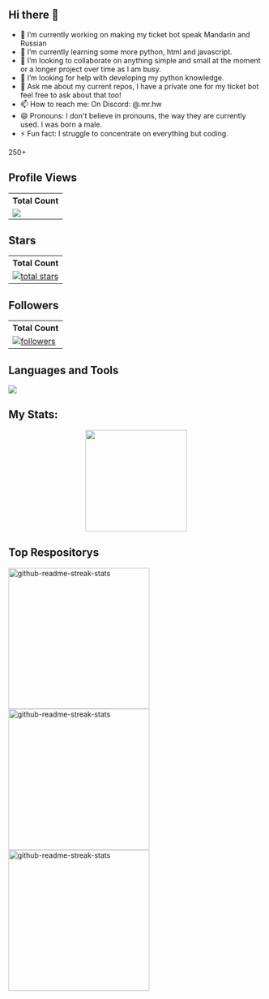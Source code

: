 ## Hi there 👋

- 🔭 I’m currently working on making my ticket bot speak Mandarin and Russian
- 🌱 I’m currently learning some more python, html and javascript.
- 👯 I’m looking to collaborate on anything simple and small at the moment or a longer project over time as I am busy.
- 🤔 I’m looking for help with developing my python knowledge.
- 💬 Ask me about my current repos, I have a private one for my ticket bot feel free to ask about that too!
- 📫 How to reach me: On Discord: @.mr.hw
- 😄 Pronouns: I don't believe in pronouns, the way they are currently used. I was born a male.
- ⚡ Fun fact: I struggle to concentrate on everything but coding.

250+
           


## Profile Views


  <table>
    <tr>
      <th>Total Count</th>
    </tr>
    <tr>
      <td>
         <a href="https://github.com/TyrannoSeahorseRex"> <img src="https://komarev.com/ghpvc/?username=TyrannoSeahorseRex&style=for-the-badge&color=brightgreen"> </a>
      </td>
    </tr>
  </table>

## Stars


  <table>
    <tr>
      <th>Total Count</th>
    </tr>
    <tr>
      <td>
         <a href="https://github.com/TyrannoSeahorseRex?tab=repositories&sort=stargazers">
    <img alt="total stars" title="Total stars on GitHub" src="https://custom-icon-badges.demolab.com/github/stars/TyrannoSeahorseRex?color=B8B92B&style=for-the-badge&labelColor=959532&logo=star"/></a>
      </td>
    </tr>
  </table>

## Followers


  <table>
    <tr>
      <th>Total Count</th>
    </tr>
    <tr>
      <td>
         <a href="https://github.com/TyrannoSeahorseRex"><img alt="followers" title="Follow me on Github" src="https://img.shields.io/github/followers/TyrannoSeahorseRex?color=236ad3&style=for-the-badge&logo=github&label=Follow"/></a>
      </td>
    </tr>
  </table>

## Languages and Tools

<p align="left"> <a href="https://github.com/TyrannoSeahorseRex"><img src="https://skillicons.dev/icons?i=vscode,github,html,js,python"> </a> </p>

## My Stats:
<p align="center">
<img height="200px" src="https://github-readme-stats.vercel.app/api?username=TyrannoSeahorseRex&hide_border=true&show_icons=true&count_private=true&theme=gruvbox&bg_color=151515">
</p>


## Top Respositorys
  <p align="left">
     <a href="https://github.com/TyrannoSeahorseRex/FactFileGen"><img width="278" src="https://denvercoder1-github-readme-stats.vercel.app/api/pin/?username=TyrannoSeahorseRex&repo=Profile-Badges&theme=react&bg_color=1F222E&title_color=F8D866&hide_border=true&icon_color=F8D866&show_icons=false" alt="github-readme-streak-stats"></a>
    <a href="https://github.com/TyrannoSeahorseRex/Carry-Fivem"><img width="278" src="https://denvercoder1-github-readme-stats.vercel.app/api/pin/?username=TyrannoSeahorseRex&repo=IP-Finder&theme=react&bg_color=1F222E&title_color=F8D866&hide_border=true&icon_color=F8D866&show_icons=false" alt="github-readme-streak-stats"></a>
           <a href="https://github.com/TyrannoSeahorseRex/Binary-Translator"><img width="278" src="https://denvercoder1-github-readme-stats.vercel.app/api/pin/?username=TyrannoSeahorseRex&repo=IP-Finder&theme=react&bg_color=1F222E&title_color=F8D866&hide_border=true&icon_color=F8D866&show_icons=false" alt="github-readme-streak-stats"></a>
  </p>
